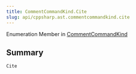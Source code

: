 ```yaml
---
title: CommentCommandKind.Cite
slug: api/cppsharp.ast.commentcommandkind.cite
---
```

Enumeration Member in [CommentCommandKind](/api/cppsharp/ast/commentcommandkind)

## Summary



```csharp
Cite
```

